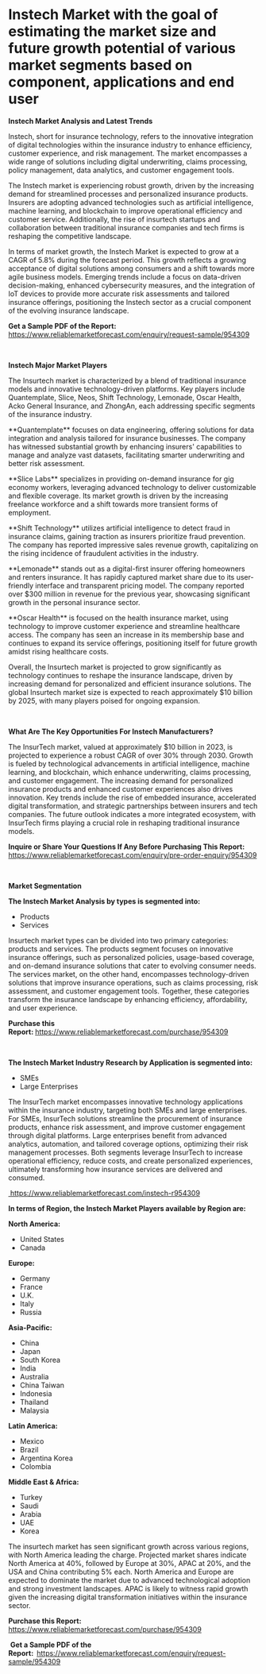 <p><h1>Instech Market with the goal of estimating the market size and future growth potential of various market segments based on component, applications and end user</h1></p><p><strong>Instech Market Analysis and Latest Trends</strong></p>
<p><p>Instech, short for insurance technology, refers to the innovative integration of digital technologies within the insurance industry to enhance efficiency, customer experience, and risk management. The market encompasses a wide range of solutions including digital underwriting, claims processing, policy management, data analytics, and customer engagement tools. </p><p>The Instech market is experiencing robust growth, driven by the increasing demand for streamlined processes and personalized insurance products. Insurers are adopting advanced technologies such as artificial intelligence, machine learning, and blockchain to improve operational efficiency and customer service. Additionally, the rise of insurtech startups and collaboration between traditional insurance companies and tech firms is reshaping the competitive landscape.</p><p>In terms of market growth, the Instech Market is expected to grow at a CAGR of 5.8% during the forecast period. This growth reflects a growing acceptance of digital solutions among consumers and a shift towards more agile business models. Emerging trends include a focus on data-driven decision-making, enhanced cybersecurity measures, and the integration of IoT devices to provide more accurate risk assessments and tailored insurance offerings, positioning the Instech sector as a crucial component of the evolving insurance landscape.</p></p>
<p><strong>Get a Sample PDF of the Report:&nbsp;</strong> <a href="https://www.reliablemarketforecast.com/enquiry/request-sample/954309?utm_campaign=2994&utm_medium=2&utm_source=Github&utm_content=ia&utm_term=18042025&utm_id=instech">https://www.reliablemarketforecast.com/enquiry/request-sample/954309</a></p>
<p>&nbsp;</p>
<p><strong>Instech Major Market Players</strong></p>
<p><p>The Insurtech market is characterized by a blend of traditional insurance models and innovative technology-driven platforms. Key players include Quantemplate, Slice, Neos, Shift Technology, Lemonade, Oscar Health, Acko General Insurance, and ZhongAn, each addressing specific segments of the insurance industry.</p><p>**Quantemplate** focuses on data engineering, offering solutions for data integration and analysis tailored for insurance businesses. The company has witnessed substantial growth by enhancing insurers' capabilities to manage and analyze vast datasets, facilitating smarter underwriting and better risk assessment.</p><p>**Slice Labs** specializes in providing on-demand insurance for gig economy workers, leveraging advanced technology to deliver customizable and flexible coverage. Its market growth is driven by the increasing freelance workforce and a shift towards more transient forms of employment.</p><p>**Shift Technology** utilizes artificial intelligence to detect fraud in insurance claims, gaining traction as insurers prioritize fraud prevention. The company has reported impressive sales revenue growth, capitalizing on the rising incidence of fraudulent activities in the industry.</p><p>**Lemonade** stands out as a digital-first insurer offering homeowners and renters insurance. It has rapidly captured market share due to its user-friendly interface and transparent pricing model. The company reported over $300 million in revenue for the previous year, showcasing significant growth in the personal insurance sector.</p><p>**Oscar Health** is focused on the health insurance market, using technology to improve customer experience and streamline healthcare access. The company has seen an increase in its membership base and continues to expand its service offerings, positioning itself for future growth amidst rising healthcare costs.</p><p>Overall, the Insurtech market is projected to grow significantly as technology continues to reshape the insurance landscape, driven by increasing demand for personalized and efficient insurance solutions. The global Insurtech market size is expected to reach approximately $10 billion by 2025, with many players poised for ongoing expansion.</p></p>
<p>&nbsp;</p>
<p><strong>What Are The Key Opportunities For Instech Manufacturers?</strong></p>
<p><p>The InsurTech market, valued at approximately $10 billion in 2023, is projected to experience a robust CAGR of over 30% through 2030. Growth is fueled by technological advancements in artificial intelligence, machine learning, and blockchain, which enhance underwriting, claims processing, and customer engagement. The increasing demand for personalized insurance products and enhanced customer experiences also drives innovation. Key trends include the rise of embedded insurance, accelerated digital transformation, and strategic partnerships between insurers and tech companies. The future outlook indicates a more integrated ecosystem, with InsurTech firms playing a crucial role in reshaping traditional insurance models.</p></p>
<p><strong>Inquire or Share Your Questions If Any Before Purchasing This Report:</strong> <a href="https://www.reliablemarketforecast.com/enquiry/pre-order-enquiry/954309?utm_campaign=2994&utm_medium=2&utm_source=Github&utm_content=ia&utm_term=18042025&utm_id=instech">https://www.reliablemarketforecast.com/enquiry/pre-order-enquiry/954309</a></p>
<p>&nbsp;</p>
<p><strong>Market Segmentation</strong></p>
<p><strong>The Instech Market Analysis by types is segmented into:</strong></p>
<p><ul><li>Products</li><li>Services</li></ul></p>
<p><p>Insurtech market types can be divided into two primary categories: products and services. The products segment focuses on innovative insurance offerings, such as personalized policies, usage-based coverage, and on-demand insurance solutions that cater to evolving consumer needs. The services market, on the other hand, encompasses technology-driven solutions that improve insurance operations, such as claims processing, risk assessment, and customer engagement tools. Together, these categories transform the insurance landscape by enhancing efficiency, affordability, and user experience.</p></p>
<p><strong>Purchase this Report:&nbsp;</strong><a href="https://www.reliablemarketforecast.com/purchase/954309?utm_campaign=2994&utm_medium=2&utm_source=Github&utm_content=ia&utm_term=18042025&utm_id=instech">https://www.reliablemarketforecast.com/purchase/954309</a></p>
<p>&nbsp;</p>
<p><strong>The Instech Market Industry Research by Application is segmented into:</strong></p>
<p><ul><li>SMEs</li><li>Large Enterprises</li></ul></p>
<p><p>The InsurTech market encompasses innovative technology applications within the insurance industry, targeting both SMEs and large enterprises. For SMEs, InsurTech solutions streamline the procurement of insurance products, enhance risk assessment, and improve customer engagement through digital platforms. Large enterprises benefit from advanced analytics, automation, and tailored coverage options, optimizing their risk management processes. Both segments leverage InsurTech to increase operational efficiency, reduce costs, and create personalized experiences, ultimately transforming how insurance services are delivered and consumed.</p></p>
<p><a href="https://www.reliablemarketforecast.com/instech-r954309?utm_campaign=2994&utm_medium=2&utm_source=Github&utm_content=ia&utm_term=18042025&utm_id=instech">&nbsp;https://www.reliablemarketforecast.com/instech-r954309</a></p>
<p><strong>In terms of Region, the Instech Market Players available by Region are:</strong></p>
<p>
    <p> <strong> North America: </strong>
        <ul>
            <li>United States</li>
            <li>Canada</li>
        </ul>
        </p> 
    <p> <strong> Europe: </strong>
        <ul>
            <li>Germany</li>
            <li>France</li>
            <li>U.K.</li>
            <li>Italy</li>
            <li>Russia</li>
        </ul>
        </p> 
    <p> <strong> Asia-Pacific: </strong>
        <ul>
            <li>China</li>
            <li>Japan</li>
            <li>South Korea</li>
            <li>India</li>
            <li>Australia</li>
            <li>China Taiwan</li>
            <li>Indonesia</li>
            <li>Thailand</li>
            <li>Malaysia</li>
        </ul>
        </p> 
    <p> <strong> Latin America: </strong>
        <ul>
            <li>Mexico</li>
            <li>Brazil</li>
            <li>Argentina Korea</li>
            <li>Colombia</li>
        </ul>
        </p> 
    <p> <strong> Middle East & Africa: </strong>
        <ul>
            <li>Turkey</li>
            <li>Saudi</li>
            <li>Arabia</li>
            <li>UAE</li>
            <li>Korea</li>
        </ul>
    </p>
    </p>
<p><p>The insurtech market has seen significant growth across various regions, with North America leading the charge. Projected market shares indicate North America at 40%, followed by Europe at 30%, APAC at 20%, and the USA and China contributing 5% each. North America and Europe are expected to dominate the market due to advanced technological adoption and strong investment landscapes. APAC is likely to witness rapid growth given the increasing digital transformation initiatives within the insurance sector.</p></p>
<p><strong>Purchase this Report: </strong><a href="https://www.reliablemarketforecast.com/purchase/954309?utm_campaign=2994&utm_medium=2&utm_source=Github&utm_content=ia&utm_term=18042025&utm_id=instech">https://www.reliablemarketforecast.com/purchase/954309</a></p>
<p>&nbsp;<strong>Get a Sample PDF of the Report:&nbsp;&nbsp;</strong><a href="https://www.reliablemarketforecast.com/enquiry/request-sample/954309?utm_campaign=2994&utm_medium=2&utm_source=Github&utm_content=ia&utm_term=18042025&utm_id=instech">https://www.reliablemarketforecast.com/enquiry/request-sample/954309</a></p>
<p><strong></strong></p>
<p><p></p><p></p><p></p></p>